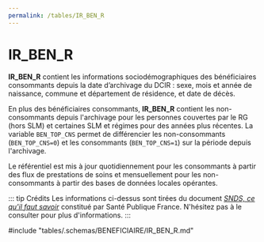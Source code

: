 ```yaml
---
permalink: /tables/IR_BEN_R
---
```

# IR_BEN_R
<!-- SPDX-License-Identifier: MPL-2.0 -->
**IR_BEN_R** contient les informations sociodémographiques des bénéficiaires consommants depuis la date d’archivage du DCIR : sexe, mois et année de naissance, commune et département de résidence, et date de décès.

En plus des bénéficiaires consommants, **IR_BEN_R** contient les non-consommants depuis l'archivage pour les personnes couvertes par le RG (hors SLM) et certaines SLM et régimes pour des années plus récentes. 
La variable `BEN_TOP_CNS` permet de différencier les non-consommants (`BEN_TOP_CNS=0`) et les consommants (`BEN_TOP_CNS=1`) sur la période depuis l'archivage.

Le référentiel est mis à jour quotidiennement pour les consommants à partir des flux de prestations de soins et mensuellement pour les non-consommants à partir des bases de données locales opérantes.

::: tip Crédits
Les informations ci-dessus sont tirées du document [*SNDS, ce qu'il faut savoir*](https://documentation-snds.health-data-hub.fr/ressources/Sante_publique_France.html#snds-ce-qu-il-faut-savoir) constitué par Santé Publique France.
N'hésitez pas à le consulter pour plus d'informations.
:::
<!-- ATTENTION : Ne pas supprimer ou modifier la ligne ci-dessous -->
#include "tables/.schemas/BENEFICIAIRE/IR_BEN_R.md"
<!-- ATTENTION : Ne pas supprimer ou modifier la ligne ci-dessus -->
